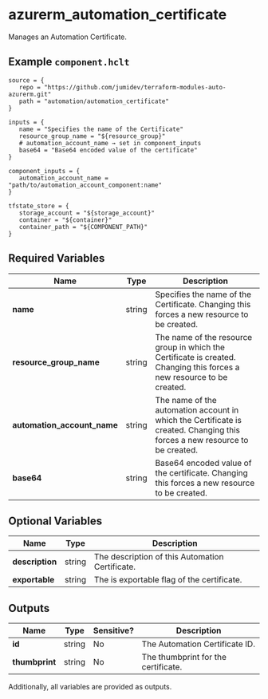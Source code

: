 # azurerm_automation_certificate

Manages an Automation Certificate.

## Example `component.hclt`

```hcl
source = {
   repo = "https://github.com/jumidev/terraform-modules-auto-azurerm.git"   
   path = "automation/automation_certificate"   
}

inputs = {
   name = "Specifies the name of the Certificate"   
   resource_group_name = "${resource_group}"   
   # automation_account_name → set in component_inputs
   base64 = "Base64 encoded value of the certificate"   
}

component_inputs = {
   automation_account_name = "path/to/automation_account_component:name"   
}

tfstate_store = {
   storage_account = "${storage_account}"   
   container = "${container}"   
   container_path = "${COMPONENT_PATH}"   
}

```

## Required Variables

| Name | Type |  Description |
| ---- | --------- |  ----------- |
| **name** | string |  Specifies the name of the Certificate. Changing this forces a new resource to be created. | 
| **resource_group_name** | string |  The name of the resource group in which the Certificate is created. Changing this forces a new resource to be created. | 
| **automation_account_name** | string |  The name of the automation account in which the Certificate is created. Changing this forces a new resource to be created. | 
| **base64** | string |  Base64 encoded value of the certificate. Changing this forces a new resource to be created. | 

## Optional Variables

| Name | Type |  Description |
| ---- | --------- |  ----------- |
| **description** | string |  The description of this Automation Certificate. | 
| **exportable** | string |  The is exportable flag of the certificate. | 



## Outputs

| Name | Type | Sensitive? | Description |
| ---- | ---- | --------- | --------- |
| **id** | string | No  | The Automation Certificate ID. | 
| **thumbprint** | string | No  | The thumbprint for the certificate. | 

Additionally, all variables are provided as outputs.
